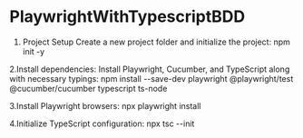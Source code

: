# PlaywrightWithTypescriptBDD

1. Project Setup
   Create a new project folder and initialize the project:
   npm init -y

2.Install dependencies: Install Playwright, Cucumber, and TypeScript along with necessary typings:
npm install --save-dev playwright @playwright/test @cucumber/cucumber typescript ts-node

3.Install Playwright browsers:
npx playwright install

4.Initialize TypeScript configuration:
npx tsc --init

